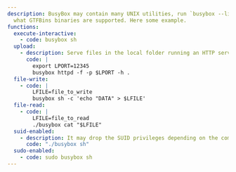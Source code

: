 ```yaml
---
description: BusyBox may contain many UNIX utilities, run `busybox --list-full` to check
  what GTFBins binaries are supported. Here some example.
functions:
  execute-interactive:
    - code: busybox sh
  upload:
    - description: Serve files in the local folder running an HTTP server.
      code: |
        export LPORT=12345
        busybox httpd -f -p $LPORT -h .
  file-write:
    - code: |
        LFILE=file_to_write
        busybox sh -c 'echo "DATA" > $LFILE'
  file-read:
    - code: |
        LFILE=file_to_read
        ./busybox cat "$LFILE"
  suid-enabled:
    - description: It may drop the SUID privileges depending on the compilation flags and the runtime configuration.
      code: "./busybox sh"
  sudo-enabled:
    - code: sudo busybox sh
---
```

